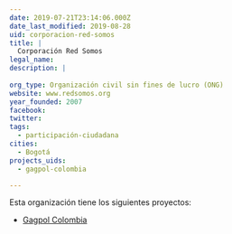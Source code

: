 ```yaml
---
date: 2019-07-21T23:14:06.000Z
date_last_modified: 2019-08-28
uid: corporacion-red-somos
title: |
  Corporación Red Somos
legal_name: 
description: |
  
org_type: Organización civil sin fines de lucro (ONG)
website: www.redsomos.org
year_founded: 2007
facebook: 
twitter: 
tags:
  - participación-ciudadana
cities: 
  - Bogotá
projects_uids:
  - gagpol-colombia

---
```


Esta organización tiene los siguientes proyectos:

- [Gagpol Colombia](/proyectos/gagpol-colombia)
